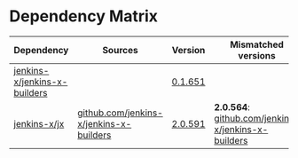 # Dependency Matrix

Dependency | Sources | Version | Mismatched versions
---------- | ------- | ------- | -------------------
[jenkins-x/jenkins-x-builders](https://github.com/jenkins-x/jenkins-x-builders) |  | [0.1.651]() | 
[jenkins-x/jx](https://github.com/jenkins-x/jx) | [github.com/jenkins-x/jenkins-x-builders](https://github.com/jenkins-x/jenkins-x-builders) | [2.0.591](https://github.com/jenkins-x/jx/releases/tag/v2.0.591) | **2.0.564**: [github.com/jenkins-x/jenkins-x-builders](https://github.com/jenkins-x/jenkins-x-builders)
